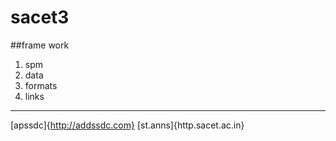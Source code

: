 # sacet3
##frame work
1. spm
2. data
3. formats
4. links

_______
[apssdc]{http://addssdc.com}
[st.anns]{http.sacet.ac.in}
